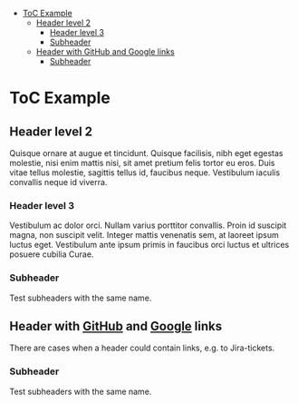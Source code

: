 - [ToC Example](#toc-example)
  - [Header level 2](#header-level-2)
    - [Header level 3](#header-level-3)
    - [Subheader](#subheader)
  - [Header with GitHub and Google links](#header-with-github-and-google-links)
    - [Subheader](#subheader-1)

# ToC Example

## Header level 2

Quisque ornare at augue et tincidunt. Quisque facilisis, nibh eget egestas molestie, nisi enim mattis nisi, sit amet pretium felis tortor eu eros. Duis vitae tellus molestie, sagittis tellus id, faucibus neque. Vestibulum iaculis convallis neque id viverra.

### Header level 3

Vestibulum ac dolor orci. Nullam varius porttitor convallis. Proin id suscipit magna, non suscipit velit. Integer mattis venenatis sem, at laoreet ipsum luctus eget. Vestibulum ante ipsum primis in faucibus orci luctus et ultrices posuere cubilia Curae.

### Subheader

Test subheaders with the same name.

## Header with [GitHub](https://github.com/) and [Google](https://google.com/) links

There are cases when a header could contain links, e.g. to Jira-tickets.

### Subheader

Test subheaders with the same name.
